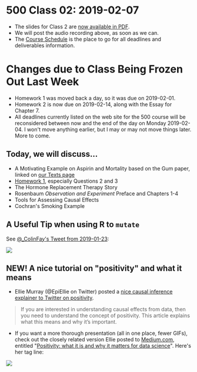 # 500 Class 02: 2019-02-07

- The slides for Class 2 are [now available in PDF](https://github.com/THOMASELOVE/2019-500/blob/master/slides/class01/500_2019_slides_class02.pdf).
- We will post the audio recording above, as soon as we can.
- The [Course Schedule](https://github.com/THOMASELOVE/2019-500/blob/master/SCHEDULE.md) is the place to go for all deadlines and deliverables information. 

# Changes due to Class Being Frozen Out Last Week

- Homework 1 was moved back a day, so it was due on 2019-02-01.
- Homework 2 is now due on 2019-02-14, along with the Essay for Chapter 7.
- All deadlines currently listed on the web site for the 500 course will be reconsidered between now and the end of the day on Monday 2019-02-04. I won't move anything earlier, but I may or may not move things later. More to come.

## Today, we will discuss...

- A Motivating Example on Aspirin and Mortality based on the Gum paper, linked on [our Texts page](https://github.com/THOMASELOVE/2019-500/blob/master/texts/README.md)
- [Homework 1](https://github.com/THOMASELOVE/2019-500/tree/master/assignments/homework1), especially Questions 2 and 3
- The Hormone Replacement Therapy Story
- Rosenbaum *Observation and Experiment* Preface and Chapters 1-4
- Tools for Assessing Causal Effects
- Cochran's Smoking Example

## A Useful Tip when using R to `mutate`

See [@_ColinFay's Tweet from 2019-01-23](https://twitter.com/_ColinFay/status/1088022736117645314):

![](https://github.com/THOMASELOVE/2019-500/blob/master/slides/class02/figures/tweet_fay.png)

## NEW! A nice tutorial on "positivity" and what it means

- Ellie Murray (@EpiEllie on Twitter) posted a [nice causal inference explainer to Twitter on positivity](https://twitter.com/EpiEllie/status/1089219830052474880).

> If you are interested in understanding causal effects from data, then you need to understand the concept of positivity. This article explains what this means and why it’s important.

- If you want a more thorough presentation (all in one place, fewer GIFs), check out the closely related version Ellie posted to [Medium.com](https://medium.com/@EpiEllie/positivity-what-it-is-and-why-it-matters-for-data-science-d5e9c0bc1fcb), entitled "[Positivity: what it is and why it matters for data science](https://medium.com/@EpiEllie/positivity-what-it-is-and-why-it-matters-for-data-science-d5e9c0bc1fcb)". Here's her tag line:

![](https://github.com/THOMASELOVE/2019-500/blob/master/slides/class02/figures/ellie_positivity.PNG)

